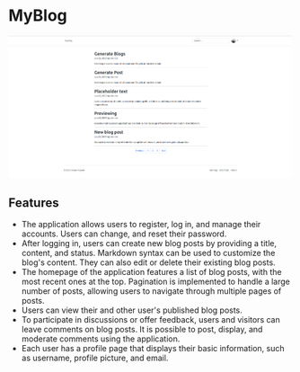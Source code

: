 # MyBlog

![MyBlog](src/myBlog.png)

## Features

- The application allows users to register, log in, and manage their accounts. Users can change, and reset their password.
- After logging in, users can create new blog posts by providing a title, content, and status. Markdown syntax can be used to customize the blog's content. They can also edit or delete their existing blog posts.
- The homepage of the application features a list of blog posts, with the most recent ones at the top. Pagination is implemented to handle a large number of posts, allowing users to navigate through multiple pages of posts.
- Users can view their and other user's published blog posts.
- To participate in discussions or offer feedback, users and visitors can leave comments on blog posts. It is possible to post, display, and moderate comments using the application.
- Each user has a profile page that displays their basic information, such as username, profile picture, and email.
